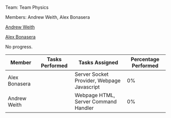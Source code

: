 Team: Team Physics

Members: Andrew Weith, Alex Bonasera

[Andrew Weith](https://github.com/Andreweweith)

[Alex Bonasera](https://github.com/Derproid)

No progress.

|Member|Tasks Performed|Tasks Assigned|Percentage Performed|
|-|-|-|-|
|Alex Bonasera||Server Socket Provider, Webpage Javascript|0%|
|Andrew Weith||Webpage HTML, Server Command Handler|0%|
